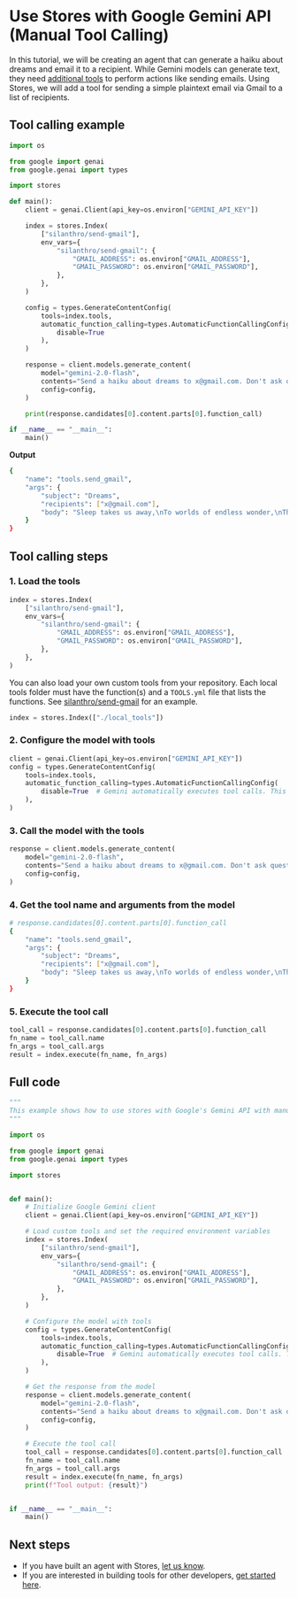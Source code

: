 # Use Stores with Google Gemini API (Manual Tool Calling)

In this tutorial, we will be creating an agent that can generate a haiku about dreams and email it to a recipient. While Gemini models can generate text, they need [additional tools](https://ai.google.dev/gemini-api/docs/function-calling) to perform actions like sending emails. Using Stores, we will add a tool for sending a simple plaintext email via Gmail to a list of recipients.

## Tool calling example

```python
import os

from google import genai
from google.genai import types

import stores

def main():
    client = genai.Client(api_key=os.environ["GEMINI_API_KEY"])

    index = stores.Index(
        ["silanthro/send-gmail"],
        env_vars={
            "silanthro/send-gmail": {
                "GMAIL_ADDRESS": os.environ["GMAIL_ADDRESS"],
                "GMAIL_PASSWORD": os.environ["GMAIL_PASSWORD"],
            },
        },
    )

    config = types.GenerateContentConfig(
        tools=index.tools,
        automatic_function_calling=types.AutomaticFunctionCallingConfig(
            disable=True
        ),
    )

    response = client.models.generate_content(
        model="gemini-2.0-flash",
        contents="Send a haiku about dreams to x@gmail.com. Don't ask questions.",
        config=config,
    )

    print(response.candidates[0].content.parts[0].function_call)

if __name__ == "__main__":
    main()
```

**Output**

```bash
{
    "name": "tools.send_gmail",
    "args": {
        "subject": "Dreams",
        "recipients": ["x@gmail.com"],
        "body": "Sleep takes us away,\nTo worlds of endless wonder,\nThen morning arrives."
    }
}
```

## Tool calling steps

### 1. Load the tools

```python
index = stores.Index(
    ["silanthro/send-gmail"],
    env_vars={
        "silanthro/send-gmail": {
            "GMAIL_ADDRESS": os.environ["GMAIL_ADDRESS"],
            "GMAIL_PASSWORD": os.environ["GMAIL_PASSWORD"],
        },
    },
)
```

You can also load your own custom tools from your repository. Each local tools folder must have the function(s) and a `TOOLS.yml` file that lists the functions. See [silanthro/send-gmail](https://github.com/silanthro/send-gmail) for an example.

```python
index = stores.Index(["./local_tools"])
```

### 2. Configure the model with tools

```python
client = genai.Client(api_key=os.environ["GEMINI_API_KEY"])
config = types.GenerateContentConfig(
    tools=index.tools,
    automatic_function_calling=types.AutomaticFunctionCallingConfig(
        disable=True  # Gemini automatically executes tool calls. This script shows how to manually execute tool calls.
    ),
)
```

### 3. Call the model with the tools

```python
response = client.models.generate_content(
    model="gemini-2.0-flash",
    contents="Send a haiku about dreams to x@gmail.com. Don't ask questions.",
    config=config,
)
```

### 4. Get the tool name and arguments from the model

```bash
# response.candidates[0].content.parts[0].function_call
{
    "name": "tools.send_gmail",
    "args": {
        "subject": "Dreams",
        "recipients": ["x@gmail.com"],
        "body": "Sleep takes us away,\nTo worlds of endless wonder,\nThen morning arrives."
    }
}
```

### 5. Execute the tool call

```python
tool_call = response.candidates[0].content.parts[0].function_call
fn_name = tool_call.name
fn_args = tool_call.args
result = index.execute(fn_name, fn_args)
```

## Full code

```python
"""
This example shows how to use stores with Google's Gemini API with manual tool calling.
"""

import os

from google import genai
from google.genai import types

import stores


def main():
    # Initialize Google Gemini client
    client = genai.Client(api_key=os.environ["GEMINI_API_KEY"])

    # Load custom tools and set the required environment variables
    index = stores.Index(
        ["silanthro/send-gmail"],
        env_vars={
            "silanthro/send-gmail": {
                "GMAIL_ADDRESS": os.environ["GMAIL_ADDRESS"],
                "GMAIL_PASSWORD": os.environ["GMAIL_PASSWORD"],
            },
        },
    )

    # Configure the model with tools
    config = types.GenerateContentConfig(
        tools=index.tools,
        automatic_function_calling=types.AutomaticFunctionCallingConfig(
            disable=True  # Gemini automatically executes tool calls. This script shows how to manually execute tool calls.
        ),
    )

    # Get the response from the model
    response = client.models.generate_content(
        model="gemini-2.0-flash",
        contents="Send a haiku about dreams to x@gmail.com. Don't ask questions.",
        config=config,
    )

    # Execute the tool call
    tool_call = response.candidates[0].content.parts[0].function_call
    fn_name = tool_call.name
    fn_args = tool_call.args
    result = index.execute(fn_name, fn_args)
    print(f"Tool output: {result}")


if __name__ == "__main__":
    main()

```

## Next steps

- If you have built an agent with Stores, [let us know](http://twitter.com/alfred_lua).
- If you are interested in building tools for other developers, [get started here](/contribute).
